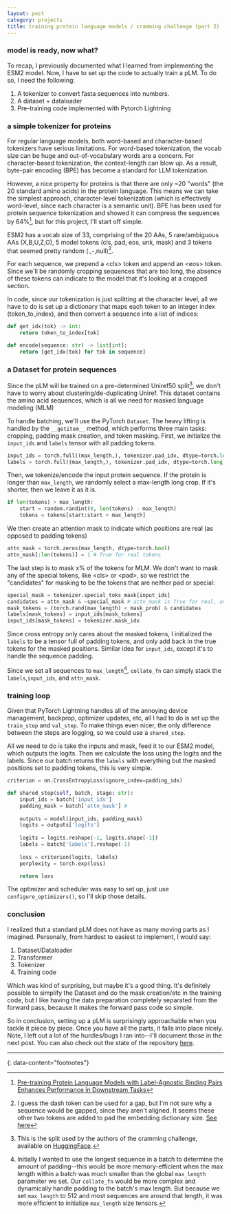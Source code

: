 ```yaml
---
layout: post
category: projects
title: training protein language models / cramming challenge (part 2)
---
```


### model is ready, now what?
To recap, I previously documented what I learned from implementing the ESM2 model. Now, I have to set up the code to actually train a pLM. To do so, I need the following:

1. A tokenizer to convert fasta sequences into numbers.
2. A dataset + dataloader
3. Pre-training code implemented with Pytorch Lightning

### a simple tokenizer for proteins
For regular language models, both word-based and character-based tokenizers have serious limitations. For word-based tokenization, the vocab size can be huge and out-of-vocabulary words are a concern. For character-based tokenization, the context-length can blow up. As a result, byte-pair encoding (BPE) has become a standard for LLM tokenization.

However, a nice property for proteins is that there are only ~20 "words" (the 20 standard amino acids) in the protein language. This means we can take the simplest approach, character-level tokenization (which is effectively word-level, since each character is a semantic unit). BPE has been used for protein sequence tokenization and showed it can compress the sequences by 64%[^1], but for this project, I'll start off simple.

ESM2 has a vocab size of 33, comprising of the 20 AAs, 5 rare/ambiguous AAs (X,B,U,Z,O), 5 model tokens (cls, pad, eos, unk, mask) and 3 tokens that seemed pretty random (.,-,null)[^2].

For each sequence, we prepend a <cls\> token and append an <eos\> token. Since we'll be randomly cropping sequences that are too long, the absence of these tokens can indicate to the model that it's looking at a cropped section.

In code, since our tokenization is just splitting at the character level, all we have to do is set up a dictionary that maps each token to an integer index (token_to_index), and then convert a sequence into a list of indices:
```python
def get_idx(tok) -> int:
    return token_to_index[tok]

def encode(sequence: str) -> list[int]:
    return [get_idx(tok) for tok in sequence]
```

### a Dataset for protein sequences
Since the pLM will be trained on a pre-determined Uniref50 split[^3], we don't have to worry about clustering/de-duplicating Uniref. This dataset contains the amino acid sequences, which is all we need for masked language modeling (MLM)

To handle batching, we'll use the PyTorch `Dataset`. The heavy lifting is handled by the `__getitem__` method, which performs three main tasks: cropping, padding mask creation, and token masking.
First, we initialize the `input_ids` and `labels` tensor with all padding tokens.
```python
input_ids = torch.full((max_length,), tokenizer.pad_idx, dtype=torch.long)
labels = torch.full((max_length,), tokenizer.pad_idx, dtype=torch.long)
```

Then, we tokenize/encode the input protein sequence. If the protein is longer than `max_length`, we randomly select a max-length long crop. If it's shorter, then we leave it as it is.
```python
if len(tokens) > max_length:
    start = random.randint(0, len(tokens) - max_length)
    tokens = tokens[start:start + max_length]
```
We then create an attention mask to indicate which positions are real (as opposed to padding tokens)
```python
attn_mask = torch.zeros(max_length, dtype=torch.bool)
attn_mask[:len(tokens)] = 1 # True for real tokens
```
The last step is to mask x% of the tokens for MLM. We don't want to mask any of the special tokens, like <cls\> or <pad\>, so we restrict the "candidates" for masking to be the tokens that are neither pad or special:
```python
special_mask = tokenizer.special_toks_mask[input_ids]
candidates = attn_mask & ~special_mask # attn_mask is True for real, and not special tokens
mask_tokens = (torch.rand(max_length) < mask_prob) & candidates
labels[mask_tokens] = input_ids[mask_tokens]
input_ids[mask_tokens] = tokenizer.mask_idx
```
Since cross entropy only cares about the masked tokens, I initialized the `labels` to be a tensor full of padding tokens, and only add back in the true tokens for the masked positions. Similar idea for `input_ids`, except it's to handle the sequence padding. 

Since we set all sequences to `max_length`[^4], `collate_fn` can simply stack the `labels`,`input_ids`, and `attn_mask`.

### training loop
Given that PyTorch Lightning handles all of the annoying device management, backprop, optimizer updates, etc, all I had to do is set up the `train_step` and `val_step`. To make things even nicer, the only difference between the steps are logging, so we could use a `shared_step`. 

All we need to do is take the inputs and mask, feed it to our ESM2 model, which outputs the logits. Then we calculate the loss using the logits and the labels. Since our batch returns the `labels` with everything but the masked positions set to padding tokens, this is very simple.

```python
criterion = nn.CrossEntropyLoss(ignore_index=padding_idx)

def shared_step(self, batch, stage: str):
    input_ids = batch['input_ids']
    padding_mask = batch['attn_mask'] #
    
    outputs = model(input_ids, padding_mask)
    logits = outputs['logits']
    
    logits = logits.reshape(-1, logits.shape[-1])
    labels = batch['labels'].reshape(-1)
        
    loss = criterion(logits, labels)
    perplexity = torch.exp(loss)

    return loss
```

The optimizer and scheduler was easy to set up, just use `configure_optimizers()`, so I'll skip those details.

### conclusion
I realized that a standard pLM does not have as many moving parts as I imagined. Personally, from hardest to easiest to implement, I would say:

1. Dataset/Dataloader
2. Transformer
3. Tokenizer
4. Training code

Which was kind of surprising, but maybe it's a good thing. It's definitely possible to simplify the Dataset and do the mask creation/etc in the training code, but I like having the data preparation completely separated from the forward pass, because it makes the forward pass code so simple. 

So in conclusion, setting up a pLM is surprisingly approachable when you tackle it piece by piece. Once you have all the parts, it falls into place nicely. Note, I left out a lot of the hurdles/bugs I ran into--I'll document those in the next post. You can also check out the state of the repository [here](https://github.com/young-su-ko/protein-language-model).

---
{: data-content="footnotes"}
[^1]: [Pre-training Protein Language Models with Label-Agnostic Binding Pairs Enhances Performance in Downstream Tasks](https://arxiv.org/abs/2012.03084)
[^2]: I guess the dash token can be used for a gap, but I'm not sure why a sequence would be gapped, since they aren't aligned. It seems these other two tokens are added to pad the embedding dictionary size. [See here](https://github.com/facebookresearch/esm/issues/84)
[^3]: This is the split used by the authors of the cramming challenge, available on [HuggingFace](https://huggingface.co/datasets/taylor-joren/uniref50).
[^4]: Initially I wanted to use the longest sequence in a batch to determine the amount of padding--this would be more memory-efficient when the max length within a batch was much smaller than the global `max_length` parameter we set. Our `collate_fn` would be more complex and dynamically handle padding to the batch's max length. But because we set `max_length` to 512 and most sequences are around that length, it was more efficient to initialize `max_length` size tensors. 